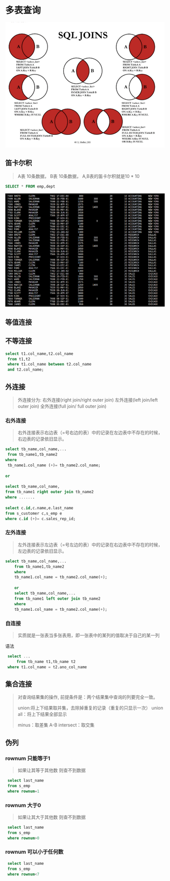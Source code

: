 # 多表查询

![image.png](./assets/1712888504673-image.png)



## 笛卡尔积

> A表 10条数据， B表 10条数据，  A,B表的笛卡尔积就是10 * 10

```sql
SELECT * FROM emp,dept
```

![image.png](./assets/1661478603602-image.png)

## 等值连接

## 不等连接

```sql
select t1.col_name,t2.col_name
 from t1,t2
 where t1.col_name between t2.col_name
 and t2.col_name;
```

## 外连接

> 外连接分为:
> 右外连接(right join/right outer join)
> 左外连接(left join/left outer join)
> 全外连接(full join/ full outer join)

### 右外连接

> 右外连接表示右边表（=号右边的表）中的记录在左边表中不存在的时候，右边表的记录依旧显示。

```sql
select tb_name,col_name,...
 from tb_name1,tb_name2
where
 tb_name1.col_name (+)= tb_name2.col_name;

or

select tb_name,col_name,
from tb_name1 right outer join tb_name2
where .......

select c.id,c.name,e.last_name
from s_customer c,s_emp e
where c.id (+)= c.sales_rep_id;
```

### 左外连接

> 左外连接表示左边表（=号左边的表）中的记录在右边表中不存在的时候，左边表的记录依旧显示。

```sql
select tb_name,col_name,...
    from tb_name1,tb_name2
    where 
    tb_name1.col_name = tb_name2.col_name(+);
  
    or
    select tb_name,col_name,...
    from tb_name1 left outer join tb_name2
    where 
    tb_name1.col_name = tb_name2.col_name(+);
```

### 自连接

> 实质就是一张表当多张表用，即一张表中的某列的值取决于自己的某一列

语法

```sql
 select ...
     from tb_name t1,tb_name t2
 where t1.col_name = t2.ano_col_name

```

## 集合连接

> 对查询结果集的操作, 前提条件是：两个结果集中查询的列要完全一致。
>
> union:将上下结果取并集，去除掉重复的记录（重复的只显示一次）
> union all：将上下结果全部显示
>
> minus：取差集 A-B
> intersect：取交集

## 伪列

### rownum 只能等于1

> 如果让其等于其他数 则查不到数据

```sql
 select last_name
 from s_emp
 where rownum=1

```

### rownum 大于0

> 如果让其大于其他数 则查不到数据

```sql
 select last_name
 from s_emp
 where rownum>0


```

### rownum 可以小于任何数

```sql
 select last_name
 from s_emp
 where rownum<7
```
